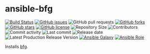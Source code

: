 # ansible-bfg

[![Build Status](https://travis-ci.org/030/ansible-bfg.svg?branch=master)](https://travis-ci.org/030/ansible-bfg)
[![GitHub issues](https://img.shields.io/github/issues/030/ansible-bfg)](https://github.com/030/ansible-bfg/issues)
![GitHub pull requests](https://img.shields.io/github/issues-pr/030/ansible-bfg)
[![GitHub forks](https://img.shields.io/github/forks/030/ansible-bfg)](https://github.com/030/ansible-bfg/network)
[![GitHub stars](https://img.shields.io/github/stars/030/ansible-bfg)](https://github.com/030/ansible-bfg/stargazers)
[![GitHub license](https://img.shields.io/github/license/030/ansible-bfg)](https://github.com/030/ansible-bfg/blob/master/LICENSE)
![Repository Size](https://img.shields.io/github/repo-size/030/ansible-bfg.svg)
![Contributors](https://img.shields.io/github/contributors/030/ansible-bfg.svg)
![Commit activity](https://img.shields.io/github/commit-activity/m/030/ansible-bfg.svg)
![Last commit](https://img.shields.io/github/last-commit/030/ansible-bfg.svg)
![Release date](https://img.shields.io/github/release-date/030/ansible-bfg.svg)
![Latest Production Release Version](https://img.shields.io/github/release/030/ansible-bfg.svg)
[![Ansible Galaxy](https://img.shields.io/ansible/role/0.svg)](https://galaxy.ansible.com/030/ansible-bfg)
[![Ansible Role](https://img.shields.io/ansible/role/d/0)](https://galaxy.ansible.com/030/ansible-bfg)

Installs [bfg](https://github.com/rtyley/bfg-repo-cleaner).

